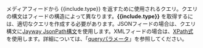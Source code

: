 メディアフィードから {{include.type}} を返すために使用されるクエリ。クエリの構文はフィードの構造によって異なります。**{{include.type}}** を取得するには、適切なクエリを作成する必要があります。JSONフィードの場合は、クエリ構文に[Jayway JsonPath構文](https://github.com/jayway/JsonPath)を使用します。XMLフィードの場合は、[XPath式](http://www.w3schools.com/xsl/xpath_syntax.asp)を使用します。詳細については、「[queryパラメータ](#queryparameter)」を参照してください。